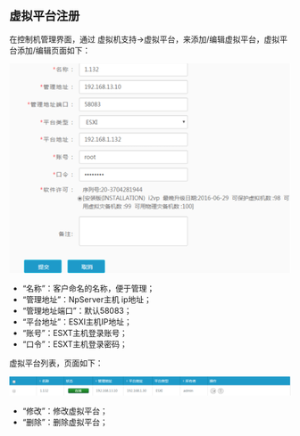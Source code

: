## 虚拟平台注册

在控制机管理界面，通过 虚拟机支持-&gt;虚拟平台，来添加/编辑虚拟平台，虚拟平台添加/编辑页面如下：

![说明: 1](/assets/V6.035807.png)

*   “名称”：客户命名的名称，便于管理；
*   “管理地址”：NpServer主机 ip地址；
*   “管理地址端口”：默认58083；
*   “平台地址”：ESXI主机IP地址；
*   “账号”：ESXT主机登录账号；
*   “口令”：ESXT主机登录密码；

虚拟平台列表，页面如下：

![说明: 3](/assets/V6.035936.png)

*   “修改”：修改虚拟平台；
*   “删除”：删除虚拟平台；